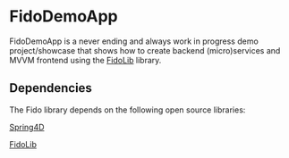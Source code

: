 

# FidoDemoApp

FidoDemoApp is a never ending and always work in progress demo project/showcase that shows how to create backend (micro)services and MVVM frontend using the [FidoLib](https://github.com/mirko-bianco/FidoLib) library.

## Dependencies

The Fido library depends on the following open source libraries:

[Spring4D](https://bitbucket.org/sglienke/spring4d/src/master/)

[FidoLib](https://github.com/mirko-bianco/FidoLib)

